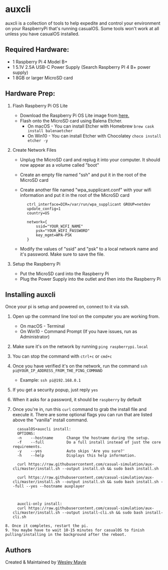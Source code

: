 # auxcli
auxcli is a collection of tools to help expedite and control your environment on your RaspberryPi that's running casualOS. Some tools won't work at all unless you have casualOS installed.

## Required Hardware:
- 1 Raspberry Pi 4 Model B+  
- 1 5.1V 2.5A USB-C Power Supply (Search Raspberry PI 4 B+ power supply)  
- 1 8GB or larger MicroSD card 

## Hardware Prep:
1. Flash Raspberry Pi OS Lite  
   * Download the Raspberry Pi OS Lite image from [ here. ](https://downloads.raspberrypi.org/raspios_lite_armhf/images/raspios_lite_armhf-2021-03-25/2021-03-04-raspios-buster-armhf-lite.zip)  
   * Flash onto the MicroSD card using Balena Etcher.  
      * On macOS - You can install Etcher with Homebrew `brew cask install balenaetcher`
      * On Win10 - You can install Etcher with Chocolatey `choco install etcher -y`
2. Create Network Files
   * Unplug the MicroSD card and replug it into your computer. It should now appear as a volume called "boot"
   * Create an empty file named "ssh" and put it in the root of the MicroSD card
   * Create another file named "wpa_supplicant.conf" with your wifi information and put it in the root of the MicroSD card

            ctrl_interface=DIR=/var/run/wpa_supplicant GROUP=netdev
            update_config=1
            country=US

            network={
                ssid="YOUR_WIFI_NAME"
                psk="YOUR_WIFI_PASSWORD"
                key_mgmt=WPA-PSK
            }

   * Modify the values of "ssid" and "psk" to a local network name and it's password. Make sure to save the file.

3. Setup the Raspberry Pi  
   * Put the MicroSD card into the Raspberry Pi 
   * Plug the Power Supply into the outlet and then into the Raspberry Pi 

## Installing auxcli
Once your pi is setup and powered on, connect to it via ssh. 
   1. Open up the command line tool on the computer you are working from.
      * On macOS - Terminal
      * On Win10 - Command Prompt (If you have issues, run as Administrator)
   2. Make sure it's on the network by running `ping raspberrypi.local`
   3. You can  stop the command with `ctrl+c` or `cmd+c`
   4. Once you have verified it's on the network, run the command `ssh pi@YOUR_IP_ADDRESS_FROM_THE_PING_COMMAND`
      * Example: `ssh pi@192.168.0.1`
   5. If you get a security popup, just reply `yes`
   6. When it asks for a password, it should be `raspberry` by default
   7. Once you're in, run this `curl` command to grab the install file and execute it. There are some optional flags you can run that are listed above the "vanilla" install command.

            casualOS+auxcli install:
            OPTIONS:
            -n    --hostname      Change the hostname during the setup.
            -f    --full          Do a full install instead of just the core requirements.
            -y    --yes           Auto skips 'Are you sure?'
            -h    --help          Displays this help information.
    
            curl https://raw.githubusercontent.com/casual-simulation/aux-cli/master/install.sh --output install.sh && sudo bash install.sh

            curl https://raw.githubusercontent.com/casual-simulation/aux-cli/master/install.sh --output install.sh && sudo bash install.sh --full --yes --hostname auxplayer



            auxcli-only install:
            curl https://raw.githubusercontent.com/casual-simulation/aux-cli/master/install.sh --output install-cli.sh && sudo bash install-cli.sh
    8. Once it completes, restart the pi.
    9. You maybe have to wait 10-15 minutes for casualOS to finish pulling/installing in the background after the reboot.

## Authors
Created & Maintained by [ Wesley Mayle ](mailto:wesley@yeticgi.com)
